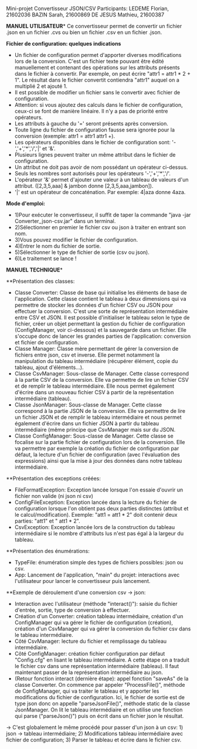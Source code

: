 Mini-projet Convertisseur JSON/CSV
Participants:
LEDEME Florian, 21602036
BAZIN Sarah, 21600869
DE JESUS Mathieu, 21600387

************MANUEL UTILISATEUR*************
Ce convertisseur permet de convertir un fichier .json en un fichier .cvs ou bien un fichier .csv en un fichier .json.

**Fichier de configuration: quelques indications**
- Un fichier de configuration permet d'apporter diverses modifications lors de la conversion. C'est un fichier texte pouvant être édité manuellement et
contenant des opérations sur les attributs présents dans le fichier à convertir. Par exemple, on peut écrire "attr1 = attr1 * 2 + 1". Le résultat dans le
fichier convertit contiendra "attr1" auquel on a multiplié 2 et ajouté 1.
- Il est possible de modifier un fichier sans le convertir avec fichier de configuration.
- Attention: si vous ajoutez des calculs dans le fichier de configuration, ceux-ci se font de manière linéaire. Il n'y a pas de priorité entre opérateurs.
- Les attributs à gauche du '=' seront présents après conversion.
- Toute ligne du fichier de configuration fausse sera ignorée pour la conversion (exemple: attr1 = attr1 attr1 +).
- Les opérateurs disponibles dans le fichier de configuration sont: '-','+','*','/','|' et '&'.
- Plusieurs lignes peuvent traiter un même attribut dans le fichier de configuration.
- Un attribut ne doit pas avoir de nom possédant un opérateur ci-dessus.
- Seuls les nombres sont autorisés pour les opérateurs '-','+','*','/'.
- L'opérateur '&' permet d'ajouter une valeur à un tableau de valeurs d'un attribut. ([2,3,5,aaa] & jambon donne [2,3,5,aaa,jambon]).
- '|' est un opérateur de concaténation. Par exemple: 4|aza donne 4aza.


**Mode d'emploi:**
- 1)Pour exécuter le convertisseur, il suffit de taper la commande "java -jar Converter_json-csv.jar" dans un terminal.
- 2)Sélectionner en premier le fichier csv ou json à traiter en entrant son nom.
- 3)Vous pouvez modifier le fichier de configuration.
- 4)Entrer le nom du fichier de sortie.
- 5)Sélectionner le type de fichier de sortie (csv ou json).
- 6)Le traitement se lance !

************MANUEL TECHNIQUE*************

**Présentation des classes:
- Classe Converter: Classe de base qui initialise les éléments de base de l'application. Cette classe contient le tableau à deux dimensions qui va permettre de stocker les données d'un fichier CSV ou JSON pour effectuer
la conversion. C'est une sorte de représentation intermédiaire entre CSV et JSON. Il est possible d'initialiser le tableau selon le type de fichier, créer un objet permettant la gestion du fichier de configuration (ConfigManager, voir ci-dessous)
et la sauvegarde dans un fichier. Elle s'occupe donc de lancer les grandes parties de l'application: conversion et fichier de configuration.
- Classe Manager: Classe mère permettant de gérer la conversion de fichiers entre json, csv et inverse. Elle permet notamment la manipulation du tableau intermédiaire (récupérer élément, copie du tableau, ajout d'éléments...).
- Classe CsvManager: Sous-classe de Manager. Cette classe correspond à la partie CSV de la conversion. Elle va permettre de lire un fichier CSV et de remplir le tableau intermédiaire. Elle nous permet également d'écrire dans un nouveau fichier CSV à partir de la représentation intermédiaire
(tableau).
- Classe JsonManager: Sous-classe de Manager. Cette classe correspond à la partie JSON de la conversion. Elle va permettre de lire un fichier JSON et de remplir le tableau intermédiaire et nous permet également d'écrire dans un fichier JSON à partir du tableau intermédiaire (même principe que CsvManager mais
sur du JSON.
- Classe ConfigManager: Sous-classe de Manager. Cette classe se focalise sur la partie fichier de configuration lors de la conversion. Elle va permettre par exemple la création du fichier de configuration par défaut, la lecture d'un fichier de configuration (avec l'évaluation des expressions) ainsi que la mise à jour des données dans notre
tableau intermédiaire.

**Présentation des exceptions créées:
- FileFormatException: Exception lancée lorsque l'on essaie d'ouvrir un fichier non valide (ni json ni csv)
- ConfigFileException: Exception lancée dans la lecture du fichier de configuration lorsque l'on obtient pas deux parties distinctes (attribut et le calcul/modification). Exemple: "att1 = att1 * 2" doit contenir deux parties: "att1" et " att1 * 2".
- CsvException: Exception lancée lors de la construction du tableau intermédiaire si le nombre d'attributs lus n'est pas égal à la largeur du tableau. 

**Présentation des énumérations:
- TypeFile: énumération simple des types de fichiers possibles: json ou csv.
- App: Lancement de l'application, "main" du projet: interactions avec l'utilisateur pour lancer le convertisseur puis lancement.

**Exemple de déroulement d'une conversion csv -> json:
- Interaction avec l'utilisateur (méthode "interact()"): saisie du fichier d'entrée, sortie, type de conversion à effectuer.
- Création d'un Converter: création tableau intermédiaire, création d'un ConfigManager qui va gérer le fichier de configuration (création), création d'un CsvManager qui va gérer la conversion du fichier
csv dans le tableau intermédiaire.
- Côté CsvManager: lecture du fichier et remplissage du tableau intermédiaire.
- Côté ConfigManager: création fichier configuration par défaut "Config.cfg" en lisant le tableau intermédiaire.
A cette étape on a traduit le fichier csv dans une représentation intermédiaire (tableau). Il faut maintenant passer de la représentation intermédiaire au json.
- (Retour fonction interact (dernière étape): appel fonction "saveAs" de la classe Converter. On commence par appeler "ProcessFile()", méthode de ConfigManager, qui va traiter le tableau et
y apporter les modifications du fichier de configuration. Ici, le fichier de sortie est de type json donc on appelle "parseJsonFile()", méthode static de la classe JsonManager. 
On lit le tableau intermédiaire et on utilise une fonction qui parse ("parseJson()") puis on écrit dans un fichier json le résultat.

-> C'est globalement le même procédé pour passer d'un json à un csv: 1) json -> tableau intermédiaire; 2) Modifications tableau intermédiaire avec fichier de configuration; 3) Parser le tableau et écrire dans le fichier csv.
